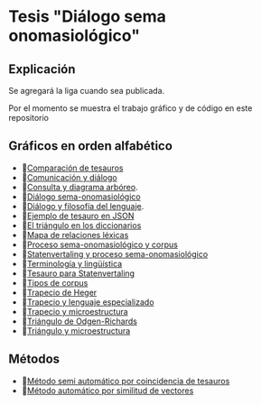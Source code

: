 # Tesis "Diálogo sema onomasiológico"

## Explicación

Se agregará la liga cuando sea publicada.

Por el momento se muestra el trabajo gráfico y de código en este repositorio

## Gráficos en orden alfabético

- :link:[Comparación de tesauros](https://github.com/AlefoElfo/DRP/blob/master/Gr%C3%A1ficos/Comparaci%C3%B3n%20de%20tesauros.png)
- :link:[Comunicación y diálogo](https://github.com/AlefoElfo/DRP/blob/master/Gr%C3%A1ficos/Comunicaci%C3%B3n%20y%20di%C3%A1logo.png)
- :link:[Consulta y diagrama arbóreo](https://github.com/AlefoElfo/DRP/blob/master/Gr%C3%A1ficos/Consulta%20y%20diagrama%20arb%C3%B3reo.png).
- :link:[Diálogo sema-onomasiológico](https://github.com/AlefoElfo/DRP/blob/master/Gr%C3%A1ficos/Di%C3%A1logo%20sema-onomasiol%C3%B3gico.png)
- :link:[Diálogo y filosofía del lenguaje](https://github.com/AlefoElfo/DRP/blob/master/Gr%C3%A1ficos/Di%C3%A1logo%20y%20filosof%C3%ADa%20del%20lenguaje.png).
- :link:[Ejemplo de tesauro en JSON](https://github.com/AlefoElfo/DRP/blob/master/Gr%C3%A1ficos/Ejemplo%20de%20Tesauro%20en%20JSON.png)
- :link:[El triángulo en los diccionarios](https://github.com/AlefoElfo/DRP/blob/master/Gr%C3%A1ficos/El%20tri%C3%A1ngulo%20en%20los%20diccionarios.png)
- :link:[Mapa de relaciones léxicas](https://github.com/AlefoElfo/DRP/blob/master/Gr%C3%A1ficos/Mapa%20de%20relaciones%20l%C3%A9xicas.png)
- :link:[Proceso sema-onomasiológico y corpus](https://github.com/AlefoElfo/DRP/blob/master/Gr%C3%A1ficos/Proceso%20sema%20onomasiol%C3%B3gico%20y%20corpus.png)
- :link:[Statenvertaling y proceso sema-onomasiológico](https://github.com/AlefoElfo/DRP/blob/master/Gr%C3%A1ficos/Statenvertaling%20y%20proceso%20sema-osomasiol%C3%B3gico.png)
- :link:[Terminología y lingüística](https://github.com/AlefoElfo/DRP/blob/master/Gr%C3%A1ficos/Terminolog%C3%ADa%20y%20ling%C3%BC%C3%ADstica.png)
- :link:[Tesauro para Statenvertaling](https://github.com/AlefoElfo/DRP/blob/master/Gr%C3%A1ficos/Tesauro%20para%20Statenvertaling.png)
- :link:[Tipos de corpus](https://github.com/AlefoElfo/DRP/blob/master/Gr%C3%A1ficos/Tipos%20de%20Corpus.png)
- :link:[Trapecio de Heger](https://github.com/AlefoElfo/DRP/blob/master/Gr%C3%A1ficos/Trapecio%20de%20Heger.png)
- :link:[Trapecio y lenguaje especializado](https://github.com/AlefoElfo/DRP/blob/master/Gr%C3%A1ficos/Trapecio%20y%20lenguaje%20especializado.png)
- :link:[Trapecio y microestructura](https://github.com/AlefoElfo/DRP/blob/master/Gr%C3%A1ficos/Trapecio%20y%20microestructura.png)
- :link:[Triángulo de Odgen-Richards](https://github.com/AlefoElfo/DRP/blob/master/Gr%C3%A1ficos/Tri%C3%A1ngulo%20de%20Odgen-Richards.png)
- :link:[Triángulo y microestructura](https://github.com/AlefoElfo/DRP/blob/master/Gr%C3%A1ficos/Tri%C3%A1ngulo%20y%20microestructura.png)

## Métodos

- :link:[Método semi automático por coincidencia de tesauros](https://github.com/AlefoElfo/thesis_semiautomatic_thesaurus_matching_method)
- :link:[Método automático por similitud de vectores](https://github.com/AlefoElfo/thesis_automatic_vector_matching_method)